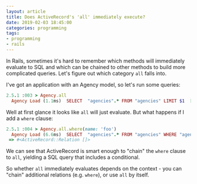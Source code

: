 ```yaml
---
layout: article
title: Does ActiveRecord's 'all' immediately execute?
date: 2019-02-03 18:45:00
categories: programming
tags:
- programming
- rails
---
```


In Rails, sometimes it's hard to remember which methods will immediately evaluate to SQL and which can be chained to other methods to build more complicated queries.
Let's figure out which category `all` falls into.

I've got an application with an Agency model, so let's run some queries:

```ruby
2.5.1 :003 > Agency.all
  Agency Load (1.1ms)  SELECT  "agencies".* FROM "agencies" LIMIT $1  [["LIMIT", 11]]
```

Well at first glance it looks like `all` will just evaluate. But what happens if I add a `where` clause:
```ruby
2.5.1 :004 > Agency.all.where(name: 'foo')
  Agency Load (6.6ms)  SELECT  "agencies".* FROM "agencies" WHERE "agencies"."name" = $1 LIMIT $2  [["name", "foo"], ["LIMIT", 11]]
 => #<ActiveRecord::Relation []>
```

We can see that ActiveRecord is smart enough to "chain" the `where` clause to `all`, yielding a SQL query that includes a conditional.

So whether `all` immediately evaluates depends on the context - you can "chain" additional relations (e.g. `where`), or use `all` by itself.
